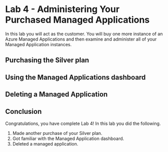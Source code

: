 # Lab 4 - Administering Your Purchased Managed Applications

In this lab you will act as the customer. You will buy one more instance of an Azure Managed Applications and then examine and administer all of your Managed Application instances.

## Purchasing the Silver plan


## Using the Managed Applications dashboard


## Deleting a Managed Application


## Conclusion

Congratulations, you have complete Lab 4! In this lab you did the following.

1. Made another purchase of your Silver plan.
2. Got familiar with the Managed Application dashboard.
3. Deleted a managed application.